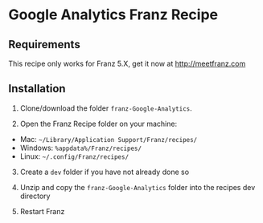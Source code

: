 # Google Analytics Franz Recipe

## Requirements
This recipe only works for Franz 5.X, get it now at http://meetfranz.com

## Installation

1. Clone/download the folder `franz-Google-Analytics`.

2. Open the Franz Recipe folder on your machine:
  * Mac: `~/Library/Application Support/Franz/recipes/`
  * Windows: `%appdata%/Franz/recipes/`
  * Linux: `~/.config/Franz/recipes/`

3. Create a `dev` folder if you have not already done so

3. Unzip and copy the `franz-Google-Analytics` folder into the recipes dev directory

4. Restart Franz
